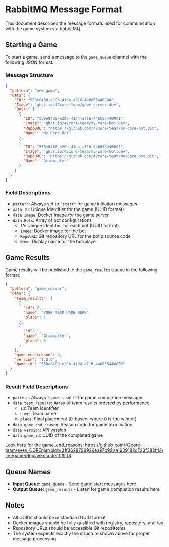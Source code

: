 # RabbitMQ Message Format

This document describes the message formats used for communication with the game system via RabbitMQ.

## Starting a Game

To start a game, send a message to the `game_queue` channel with the following JSON format:

### Message Structure

```json
{
  "pattern": "new_game",
  "data": {
    "ID": "550e8400-e29b-41d4-a716-446655440000",
    "Image": "ghcr.io/42core-team/game-server:dev",
    "Bots": [
      {
        "ID": "550e8400-e29b-41d4-a716-446655440001",
        "Image": "ghcr.io/42core-team/my-core-bot:dev",
        "RepoURL": "https://github.com/42core-team/my-core-bot.git",
        "Name": "My Core Bot"
      },
      {
        "ID": "550e8400-e29b-41d4-a716-446655440002",
        "Image": "ghcr.io/42core-team/my-core-bot:dev",
        "RepoURL": "https://github.com/42core-team/my-core-bot.git",
        "Name": "Gridmaster"
      }
    ]
  }
}
```

### Field Descriptions

- `pattern`: Always set to `"start"` for game initiation messages
- `data.ID`: Unique identifier for the game (UUID format)
- `data.Image`: Docker image for the game server
- `data.Bots`: Array of bot configurations
  - `ID`: Unique identifier for each bot (UUID format)
  - `Image`: Docker image for the bot
  - `RepoURL`: Git repository URL for the bot's source code
  - `Name`: Display name for the bot/player

## Game Results

Game results will be published to the `game_results` queue in the following format:

```json
{
  "pattern": "game_server",
  "data": {
    "team_results": [
      {
        "id": 2,
        "name": "YOUR TEAM NAME HERE",
        "place": 1
      },
      {
        "id": 1,
        "name": "Gridmaster",
        "place": 0
      }
    ],
    "game_end_reason": 0,
    "version": "1.0.0",
    "game_id": "550e8400-e29b-41d4-a716-446655440000"
  }
}
```

### Result Field Descriptions

- `pattern`: Always `"game_result"` for game completion messages
- `data.team_results`: Array of team results ordered by performance
  - `id`: Team identifier
  - `name`: Team name
  - `place`: Final placement (0-based, where 0 is the winner)
- `data.game_end_reason`: Reason code for game termination
- `data.version`: API version
- `data.game_id`: UUID of the completed game

Look here for the game_end_reasons:
https://github.com/42core-team/even_COREnier/blob/31f3628798926ea97b99aa1939182c723f382f42/inc/game/ReplayEncoder.h#L18

## Queue Names

- **Input Queue**: `game_queue` - Send game start messages here
- **Output Queue**: `game_results` - Listen for game completion results here

## Notes

- All UUIDs should be in standard UUID format
- Docker images should be fully qualified with registry, repository, and tag
- Repository URLs should be accessible Git repositories
- The system expects exactly the structure shown above for proper message processing
